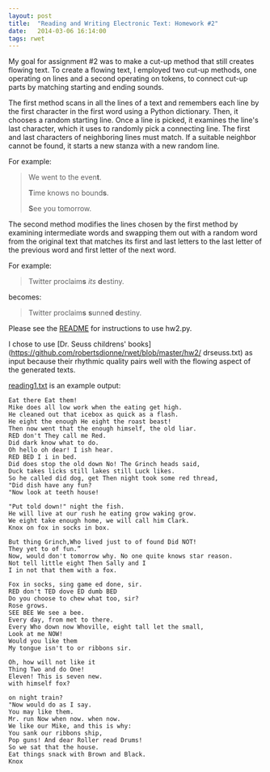 ```yaml
---
layout: post
title:  "Reading and Writing Electronic Text: Homework #2"
date:   2014-03-06 16:14:00
tags: rwet
---
```

My goal for assignment #2 was to make a cut-up method that still creates flowing text. To create a
flowing text, I employed two cut-up methods, one operating on lines and a second operating on
tokens, to connect cut-up parts by matching starting and ending sounds.

The first method scans in all the lines of a text and remembers each line by the first character in
the first word using a Python dictionary. Then, it chooses a random starting line. Once a line is
picked, it examines the line's last character, which it uses to randomly pick a connecting line. The
first and last characters of neighboring lines must match. If a suitable neighbor cannot be found,
it starts a new stanza with a new random line.

For example:

> We went to the even**t**.
>
> **T**ime knows no bound**s**.
>
> **S**ee you tomorrow.

The second method modifies the lines chosen by the first method by examining intermediate words and swapping them out with a random word from the original text that matches its first and last letters to the last letter of the previous word and first letter of the next word.

For example:

> Twitter proclaim**s** *its* **d**estiny.

becomes:

> Twitter proclaim**s** **s**unne**d** **d**estiny.

Please see the [README](https://github.com/robertsdionne/rwet/tree/master/hw2#readme) for
instructions to use hw2.py.

I chose to use [Dr. Seuss childrens' books](https://github.com/robertsdionne/rwet/blob/master/hw2/
drseuss.txt) as input because their rhythmic quality pairs well with the flowing aspect of the
generated texts.

[reading1.txt](https://github.com/robertsdionne/rwet/blob/master/hw2/reading1.txt) is an example
output:

    Eat there Eat them!
    Mike does all low work when the eating get high.
    He cleaned out that icebox as quick as a flash.
    He eight the enough He eight the roast beast!
    Then now went that the enough himself, the old liar.
    RED don't They call me Red.
    Did dark know what to do.
    Oh hello oh dear! I ish hear.
    RED BED I i in bed.
    Did does stop the old down No! The Grinch heads said,
    Duck takes licks still lakes still Luck likes.
    So he called did dog, get Then night took some red thread,
    "Did dish have any fun?
    "Now look at teeth house!

    "Put told down!" night the fish.
    He will live at our rush he eating grow waking grow.
    We eight take enough home, we will call him Clark.
    Knox on fox in socks in box.

    But thing Grinch,Who lived just to of found Did NOT!
    They yet to of fun.”
    Now, would don't tomorrow why. No one quite knows star reason.
    Not tell little eight Then Sally and I
    I in not that them with a fox.

    Fox in socks, sing game ed done, sir.
    RED don't TED dove ED dumb BED
    Do you choose to chew what too, sir?
    Rose grows.
    SEE BEE We see a bee.
    Every day, from met to there.
    Every Who down now Whoville, eight tall let the small,
    Look at me NOW!
    Would you like them
    My tongue isn't to or ribbons sir.

    Oh, how will not like it
    Thing Two and do One!
    Eleven! This is seven new.
    with himself fox?

    on night train?
    "Now would do as I say.
    You may like them.
    Mr. run Now when now. when now.
    We like our Mike, and this is why:
    You sank our ribbons ship,
    Pop guns! And dear Roller read Drums!
    So we sat that the house.
    Eat things snack with Brown and Black.
    Knox
